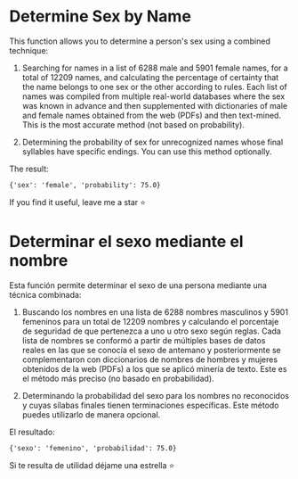 # Determine Sex by Name

This function allows you to determine a person's sex using a combined technique:

1) Searching for names in a list of 6288 male and 5901 female names, for a total of 12209 names, and calculating the percentage of certainty that the name belongs to one sex or the other according to rules. Each list of names was compiled from multiple real-world databases where the sex was known in advance and then supplemented with dictionaries of male and female names obtained from the web (PDFs) and then text-mined. This is the most accurate method (not based on probability).

2) Determining the probability of sex for unrecognized names whose final syllables have specific endings. You can use this method optionally.

The result:

	{'sex': 'female', 'probability': 75.0}


If you find it useful, leave me a star ⭐


# Determinar el sexo mediante el nombre

Esta función permite determinar el sexo de una persona mediante una técnica combinada:

1) Buscando los nombres en una lista de 6288 nombres masculinos y 5901 femeninos para un total de 12209 nombres y calculando el porcentaje de seguridad de que pertenezca a uno u otro sexo según reglas. Cada lista de nombres se conformó a partir de múltiples bases de datos reales en las que se conocía el sexo de antemano y posteriormente se complementaron con diccionarios de nombres de hombres y mujeres obtenidos de la web (PDFs) a los que se aplicó minería de texto. Este es el método más preciso (no basado en probabilidad).
 
2) Determinando la probabilidad del sexo para los nombres no reconocidos y cuyas sílabas finales tienen terminaciones específicas. Este método puedes utilizarlo de manera opcional.


El resultado:
		
	{'sexo': 'femenino', 'probabilidad': 75.0}

Si te resulta de utilidad déjame una estrella ⭐

